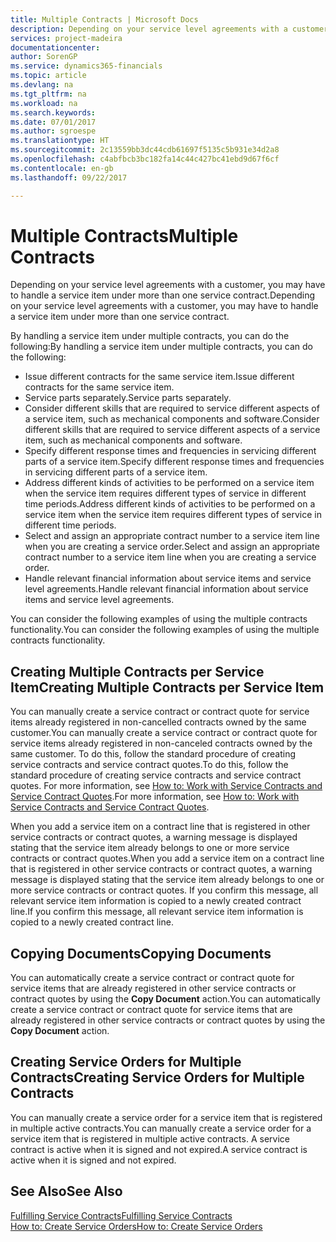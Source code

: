 ```yaml
---
title: Multiple Contracts | Microsoft Docs
description: Depending on your service level agreements with a customer, you may have to handle a service item under more than one service contract.
services: project-madeira
documentationcenter: 
author: SorenGP
ms.service: dynamics365-financials
ms.topic: article
ms.devlang: na
ms.tgt_pltfrm: na
ms.workload: na
ms.search.keywords: 
ms.date: 07/01/2017
ms.author: sgroespe
ms.translationtype: HT
ms.sourcegitcommit: 2c13559bb3dc44cdb61697f5135c5b931e34d2a8
ms.openlocfilehash: c4abfbcb3bc182fa14c44c427bc41ebd9d67f6cf
ms.contentlocale: en-gb
ms.lasthandoff: 09/22/2017

---
```

# <a name="multiple-contracts"></a><span data-ttu-id="2723a-103">Multiple Contracts</span><span class="sxs-lookup"><span data-stu-id="2723a-103">Multiple Contracts</span></span>
<span data-ttu-id="2723a-104">Depending on your service level agreements with a customer, you may have to handle a service item under more than one service contract.</span><span class="sxs-lookup"><span data-stu-id="2723a-104">Depending on your service level agreements with a customer, you may have to handle a service item under more than one service contract.</span></span>  
  
<span data-ttu-id="2723a-105">By handling a service item under multiple contracts, you can do the following:</span><span class="sxs-lookup"><span data-stu-id="2723a-105">By handling a service item under multiple contracts, you can do the following:</span></span>  
  
* <span data-ttu-id="2723a-106">Issue different contracts for the same service item.</span><span class="sxs-lookup"><span data-stu-id="2723a-106">Issue different contracts for the same service item.</span></span>  
* <span data-ttu-id="2723a-107">Service parts separately.</span><span class="sxs-lookup"><span data-stu-id="2723a-107">Service parts separately.</span></span>  
* <span data-ttu-id="2723a-108">Consider different skills that are required to service different aspects of a service item, such as mechanical components and software.</span><span class="sxs-lookup"><span data-stu-id="2723a-108">Consider different skills that are required to service different aspects of a service item, such as mechanical components and software.</span></span>  
* <span data-ttu-id="2723a-109">Specify different response times and frequencies in servicing different parts of a service item.</span><span class="sxs-lookup"><span data-stu-id="2723a-109">Specify different response times and frequencies in servicing different parts of a service item.</span></span>  
* <span data-ttu-id="2723a-110">Address different kinds of activities to be performed on a service item when the service item requires different types of service in different time periods.</span><span class="sxs-lookup"><span data-stu-id="2723a-110">Address different kinds of activities to be performed on a service item when the service item requires different types of service in different time periods.</span></span>  
* <span data-ttu-id="2723a-111">Select and assign an appropriate contract number to a service item line when you are creating a service order.</span><span class="sxs-lookup"><span data-stu-id="2723a-111">Select and assign an appropriate contract number to a service item line when you are creating a service order.</span></span>  
* <span data-ttu-id="2723a-112">Handle relevant financial information about service items and service level agreements.</span><span class="sxs-lookup"><span data-stu-id="2723a-112">Handle relevant financial information about service items and service level agreements.</span></span>  
  
<span data-ttu-id="2723a-113">You can consider the following examples of using the multiple contracts functionality.</span><span class="sxs-lookup"><span data-stu-id="2723a-113">You can consider the following examples of using the multiple contracts functionality.</span></span>  
  
## <a name="creating-multiple-contracts-per-service-item"></a><span data-ttu-id="2723a-114">Creating Multiple Contracts per Service Item</span><span class="sxs-lookup"><span data-stu-id="2723a-114">Creating Multiple Contracts per Service Item</span></span>  
<span data-ttu-id="2723a-115">You can manually create a service contract or contract quote for service items already registered in non-cancelled contracts owned by the same customer.</span><span class="sxs-lookup"><span data-stu-id="2723a-115">You can manually create a service contract or contract quote for service items already registered in non-canceled contracts owned by the same customer.</span></span> <span data-ttu-id="2723a-116">To do this, follow the standard procedure of creating service contracts and service contract quotes.</span><span class="sxs-lookup"><span data-stu-id="2723a-116">To do this, follow the standard procedure of creating service contracts and service contract quotes.</span></span> <span data-ttu-id="2723a-117">For more information, see [How to: Work with Service Contracts and Service Contract Quotes](service-how-to-create-service-contracts-and-service-contract-quotes.md).</span><span class="sxs-lookup"><span data-stu-id="2723a-117">For more information, see [How to: Work with Service Contracts and Service Contract Quotes](service-how-to-create-service-contracts-and-service-contract-quotes.md).</span></span>  
  
<span data-ttu-id="2723a-118">When you add a service item on a contract line that is registered in other service contracts or contract quotes, a warning message is displayed stating that the service item already belongs to one or more service contracts or contract quotes.</span><span class="sxs-lookup"><span data-stu-id="2723a-118">When you add a service item on a contract line that is registered in other service contracts or contract quotes, a warning message is displayed stating that the service item already belongs to one or more service contracts or contract quotes.</span></span> <span data-ttu-id="2723a-119">If you confirm this message, all relevant service item information is copied to a newly created contract line.</span><span class="sxs-lookup"><span data-stu-id="2723a-119">If you confirm this message, all relevant service item information is copied to a newly created contract line.</span></span>  
  
## <a name="copying-documents"></a><span data-ttu-id="2723a-120">Copying Documents</span><span class="sxs-lookup"><span data-stu-id="2723a-120">Copying Documents</span></span>  
<span data-ttu-id="2723a-121">You can automatically create a service contract or contract quote for service items that are already registered in other service contracts or contract quotes by using the **Copy Document** action.</span><span class="sxs-lookup"><span data-stu-id="2723a-121">You can automatically create a service contract or contract quote for service items that are already registered in other service contracts or contract quotes by using the **Copy Document** action.</span></span>  
  
## <a name="creating-service-orders-for-multiple-contracts"></a><span data-ttu-id="2723a-122">Creating Service Orders for Multiple Contracts</span><span class="sxs-lookup"><span data-stu-id="2723a-122">Creating Service Orders for Multiple Contracts</span></span>  
<span data-ttu-id="2723a-123">You can manually create a service order for a service item that is registered in multiple active contracts.</span><span class="sxs-lookup"><span data-stu-id="2723a-123">You can manually create a service order for a service item that is registered in multiple active contracts.</span></span> <span data-ttu-id="2723a-124">A service contract is active when it is signed and not expired.</span><span class="sxs-lookup"><span data-stu-id="2723a-124">A service contract is active when it is signed and not expired.</span></span>  
  
## <a name="see-also"></a><span data-ttu-id="2723a-125">See Also</span><span class="sxs-lookup"><span data-stu-id="2723a-125">See Also</span></span>  
[<span data-ttu-id="2723a-126">Fulfilling Service Contracts</span><span class="sxs-lookup"><span data-stu-id="2723a-126">Fulfilling Service Contracts</span></span>](service-fulfill-service-contracts.md)  
[<span data-ttu-id="2723a-127">How to: Create Service Orders</span><span class="sxs-lookup"><span data-stu-id="2723a-127">How to: Create Service Orders</span></span>](service-how-to-create-service-orders.md)  

